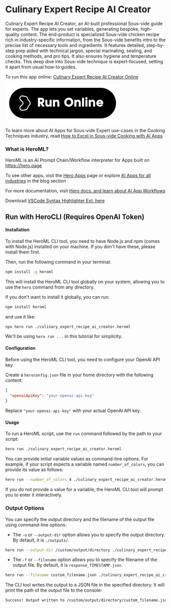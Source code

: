 # Culinary Expert Recipe AI Creator

Culinary Expert Recipe AI Creator, an AI-built professional Sous-vide guide for experts. The app lets you set variables, generating bespoke, high-quality content. The end-product is specialized Sous-vide chicken recipe rich in industry-specific information, from the Sous-vide benefits intro to the precise list of necessary tools and ingredients. It features detailed, step-by-step prep aided with technical jargon, special marinating, sealing, and cooking methods, and pro tips. It also ensures hygiene and temperature checks. This deep dive into Sous-vide technique is expert-focused, setting it apart from usual how-to guides.

To run this app online: [Culinary Expert Recipe AI Creator Online](https://hero.page/app/culinary-expert-recipe-ai-creator-ai-powered-expert-sous-vide-guide/qTH3YxGt4eYPZ0ZayIeX)

[![Run Culinary Expert Recipe AI Creator Online](/assets/run.svg)](https://hero.page/app/culinary-expert-recipe-ai-creator-ai-powered-expert-sous-vide-guide/qTH3YxGt4eYPZ0ZayIeX)

To learn more about AI Apps for Sous-vide Expert use-cases in the Cooking Techniques industry, read [How to Excel in Sous-vide Cooking with AI Apps](https://hero.page/blog/ai/cooking-techniques/how-to-excel-in-sous-vide-cooking-with-ai-apps/170818)

### What is HeroML?
HeroML is an AI Prompt Chain/Workflow interpreter for Apps built on https://hero.page 

To see other apps, visit the [Hero Apps](https://hero.page/apps) page or explore [AI Apps for all industries](https://hero.page/blog) in the blog section

For more documentation, visit [Hero docs, and learn about AI App Workflows](https://hero.page/tutorials/introduction-to-heroml)

Download [VSCode Syntax Highlighter Ext. here](https://marketplace.visualstudio.com/items?itemName=hero-page.heroml)

## Run with HeroCLI (Requires OpenAI Token)

#### Installation

To install the HeroML CLI tool, you need to have Node.js and npm (comes with Node.js) installed on your machine. If you don't have these, please install them first. 

Then, run the following command in your terminal:

```bash
npm install -g heroml
```

This will install the HeroML CLI tool globally on your system, allowing you to use the `hero` command from any directory.

If you don't want to install it globally, you can run:

```bash
npm install heroml
```

and use it like:

```bash
npx hero run ./culinary_expert_recipe_ai_creator.heroml
```

We'll be using `hero run ...` in this tutorial for simplicity.

#### Configuration

Before using the HeroML CLI tool, you need to configure your OpenAI API key. 

Create a `heroconfig.json` file in your home directory with the following content:

```json
{
  "openaiApiKey": "your-openai-api-key"
}
```

Replace `"your-openai-api-key"` with your actual OpenAI API key.

#### Usage

To run a HeroML script, use the `run` command followed by the path to your script:

```bash
hero run ./culinary_expert_recipe_ai_creator.heroml
```

You can provide initial variable values as command-line options. For example, if your script expects a variable named `number_of_colors`, you can provide its value as follows:

```bash
hero run --number_of_colors 4 ./culinary_expert_recipe_ai_creator.heroml
```

If you do not provide a value for a variable, the HeroML CLI tool will prompt you to enter it interactively.

### Output Options

You can specify the output directory and the filename of the output file using command-line options:

- The `-o` or `--output-dir` option allows you to specify the output directory. By default, it is `./outputs/`.

```bash
hero run --output-dir /custom/output/directory ./culinary_expert_recipe_ai_creator.heroml
```

- The `-f` or `--filename` option allows you to specify the filename of the output file. By default, it is `response_TIMESTAMP.json`.

```bash
hero run --filename custom_filename.json ./culinary_expert_recipe_ai_creator.heroml
```

The CLI tool writes the output to a JSON file in the specified directory. It will print the path of the output file to the console:

```bash
Success! Output written to /custom/output/directory/custom_filename.json
```

